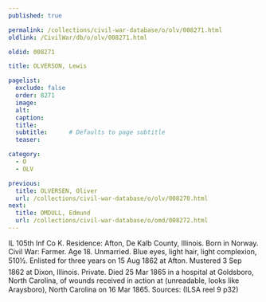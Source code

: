 ```yaml
---
published: true

permalink: /collections/civil-war-database/o/olv/008271.html
oldlink: /CivilWar/db/o/olv/008271.html

oldid: 008271

title: OLVERSON, Lewis

pagelist:
  exclude: false
  order: 8271
  image: 
  alt:
  caption:
  title:
  subtitle:      # Defaults to page subtitle
  teaser:

category: 
  - O 
  - OLV

previous:
  title: OLVERSEN, Oliver
  url: /collections/civil-war-database/o/olv/008270.html  
next:
  title: OMDULL, Edmund
  url: /collections/civil-war-database/o/omd/008272.html   
---
```

IL 105th Inf Co K. Residence: Afton, De Kalb County, Illinois. Born in Norway. Civil War: Farmer. Age 18. Unmarried. Blue eyes, light hair, light complexion, 5&#146;10&frac12;&#148;. Enlisted for three years on 15 Aug 1862 at Afton. Mustered 3 Sep 1862 at Dixon, Illinois. Private. Died 25 Mar 1865 in a hospital at Goldsboro, North Carolina, of wounds received in action at (unreadable, looks like &#147;Araysboro&#148;), North Carolina on 16 Mar 1865. Sources: (ILSA reel 9 p32)